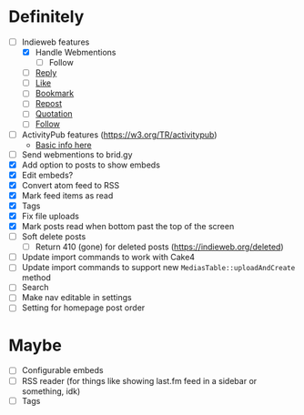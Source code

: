 # Definitely

- [ ] Indieweb features
    - [x] Handle Webmentions
      - [ ] Follow
    - [ ] [Reply](https://indieweb.org/in-reply-to)
    - [ ] [Like](https://indieweb.org/like)
    - [ ] [Bookmark](https://indieweb.org/bookmark)
    - [ ] [Repost](https://indieweb.org/repost)
    - [ ] [Quotation](https://indieweb.org/quotation)
    - [ ] [Follow](https://indieweb.org/follow)
- [ ] ActivityPub features (https://w3.org/TR/activitypub)
    - [Basic info here](https://blog.joinmastodon.org/2018/06/how-to-implement-a-basic-activitypub-server/)
- [ ] Send webmentions to brid.gy
- [x] Add option to posts to show embeds
- [x] Edit embeds?
- [x] Convert atom feed to RSS
- [x] Mark feed items as read
- [x] Tags
- [x] Fix file uploads
- [x] Mark posts read when bottom past the top of the screen
- [ ] Soft delete posts
    - [ ] Return 410 (gone) for deleted posts (https://indieweb.org/deleted)
- [ ] Update import commands to work with Cake4
- [ ] Update import commands to support new `MediasTable::uploadAndCreate` method
- [ ] Search
- [ ] Make nav editable in settings
- [ ] Setting for homepage post order

# Maybe

- [ ] Configurable embeds
- [ ] RSS reader (for things like showing last.fm feed in a sidebar or something, idk)
- [ ] Tags
